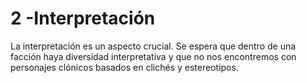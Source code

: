 # 2 -Interpretación

La interpretación es un aspecto crucial. Se espera que dentro de una facción haya diversidad interpretativa y que no nos encontremos con personajes clónicos basados en clichés y estereotipos.
